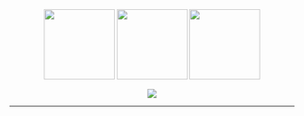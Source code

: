

<div align="center">
<!--   "https://github-readme-stats.vercel.app/api?username=anuraghazra&rank_icon=percentile" -->
<img height="125px" src="https://github-readme-stats.vercel.app/api?username=maIihu&show_icons=true&theme=dracula" />
<img height="125px" src="https://github-readme-stats.vercel.app/api/top-langs/?username=maIihu&hide=html&layout=compact&theme=dracula" />
<img height="125px" src="https://github-readme-streak-stats.herokuapp.com/?user=maIihu&hide=html&layout=compact&theme=dracula" />
<br>
  <p align="center">
<img src="https://github-trophies.vercel.app/?username=maIihu&theme=gitdimmed&row=1&column=9">
</p>
<hr>
<!-- <img height="120px" src="https://github-readme-streak-stats.herokuapp.com/?user=Mr-1504&hide=html&layout=compact&theme=dracula" /> -->
</div>
